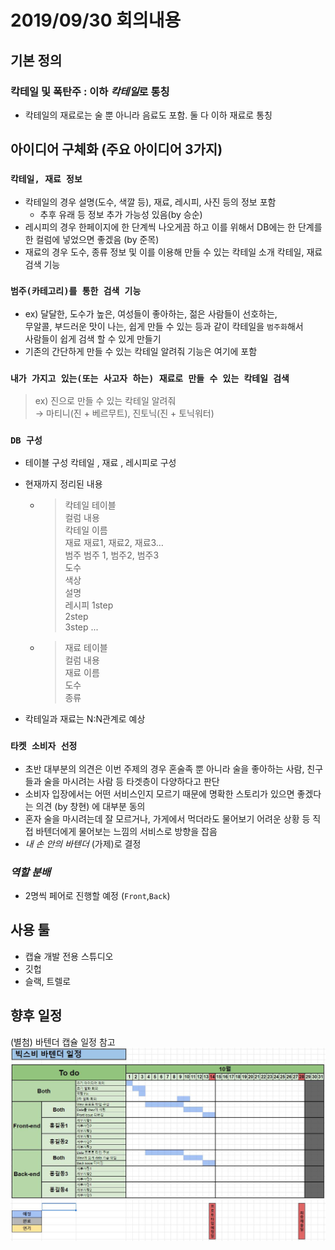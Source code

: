 # 2019/09/30 회의내용

## 기본 정의

### 칵테일 및 폭탄주 : 이하 *칵테일*로 통칭

- 칵테일의 재료로는 술 뿐 아니라 음료도 포함. 둘 다 이하 재료로 통칭

## 아이디어 구체화 (주요 아이디어 3가지)

### `칵테일, 재료 정보`

- 칵테일의 경우 설명(도수, 색깔 등), 재료, 레시피, 사진 등의 정보 포함
  - 추후 유래 등 정보 추가 가능성 있음(by 승순)
- 레시피의 경우 한페이지에 한 단계씩 나오게끔 하고 이를 위해서 DB에는 한    단계를 한 컬럼에 넣었으면 좋겠음 (by 준목)
- 재료의 경우 도수, 종류 정보 및 이를 이용해 만들 수 있는 칵테일 소개
칵테일, 재료 검색 기능

### `범주(카테고리)를 통한 검색 기능`

- ex) 달달한, 도수가 높은, 여성들이 좋아하는, 젊은 사람들이 선호하는,  
무알콜, 부드러운 맛이 나는, 쉽게 만들 수 있는 등과 같이 칵테일을 `범주화`해서  
사람들이 쉽게 검색 할 수 있게 만들기
- 기존의 간단하게 만들 수 있는 칵테일 알려줘 기능은 여기에 포함

### `내가 가지고 있는(또는 사고자 하는) 재료로 만들 수 있는 칵테일 검색`

> ex) 진으로 만들 수 있는 칵테일 알려줘  
> → 마티니(진 + 베르무트), 진토닉(진 + 토닉워터)

### `DB 구성`

- 테이블 구성  칵테일 , 재료 , 레시피로 구성
- 현재까지 정리된 내용
  - > 칵테일 테이블  
컬럼 내용  
칵테일 이름  
재료 재료1, 재료2, 재료3…  
범주 범주 1, 범주2, 범주3  
도수  
색상  
설명  
레시피 1step  
2step  
3step ...  

  - > 재료 테이블  
컬럼 내용  
재료 이름  
도수  
종류  

- 칵테일과 재료는 N:N관계로 예상

### `타켓 소비자 선정`

- 초반 대부분의 의견은 이번 주제의 경우 혼술족 뿐 아니라 술을 좋아하는 사람, 친구들과 술을 마시려는 사람 등 타겟층이 다양하다고 판단  
- 소비자 입장에서는 어떤 서비스인지 모르기 때문에 명확한 스토리가 있으면 좋겠다는 의견 (by 창현) 에 대부분 동의
- 혼자 술을 마시려는데 잘 모르거나, 가게에서 먹더라도 물어보기 어려운 상황 등 직접 바텐더에게 물어보는 느낌의 서비스로 방향을 잡음
- *내 손 안의 바텐더* (가제)로 결정

### *역할 분배*

- 2명씩 페어로 진행할 예정 (`Front`,`Back`)

## 사용 툴

- 캡슐 개발 전용 스튜디오
- 깃헙
- 슬랙, 트렐로

## 향후 일정

(별첨) 바텐더 캡슐 일정 참고
![일정표](/회의록,prototype/0930/바텐더_1차_일정표.JPG)
